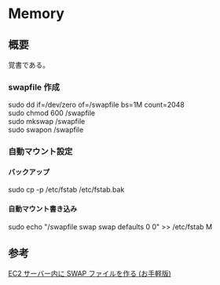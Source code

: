 # Memory

## 概要
覚書である。

### swapfile 作成
sudo dd if=/dev/zero of=/swapfile bs=1M count=2048  
sudo chmod 600 /swapfile  
sudo mkswap /swapfile  
sudo swapon /swapfile  

### 自動マウント設定
#### バックアップ
sudo cp -p /etc/fstab /etc/fstab.bak
#### 自動マウント書き込み
sudo echo "/swapfile  swap        swap    defaults        0   0" >> /etc/fstab
M

## 参考
[EC2 サーバー内に SWAP ファイルを作る (お手軽版)](https://qiita.com/katzueno/items/0a63b46c69602ecdeae5)

